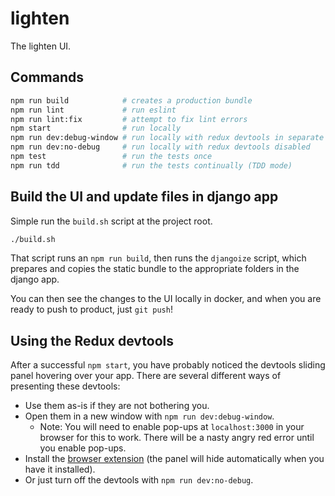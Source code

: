 lighten
=======================
The lighten UI.

Commands
-------------------------------------

```bash
npm run build            # creates a production bundle
npm run lint             # run eslint
npm run lint:fix         # attempt to fix lint errors
npm start                # run locally
npm run dev:debug-window # run locally with redux devtools in separate window
npm run dev:no-debug     # run locally with redux devtools disabled
npm test                 # run the tests once
npm run tdd              # run the tests continually (TDD mode)
```

Build the UI and update files in django app
-------------------------------------------

Simple run the `build.sh` script at the project root.
```bash
./build.sh
```

That script runs an `npm run build`, then runs the `djangoize` script, which prepares and copies the static bundle to the appropriate folders in the django app.

You can then see the changes to the UI locally in docker, and when you are ready to push to product, just `git push`!

Using the Redux devtools
-------------------------------------

After a successful `npm start`, you have probably noticed the devtools sliding panel hovering over your app. There are several different ways of presenting these devtools:

- Use them as-is if they are not bothering you.
- Open them in a new window with `npm run dev:debug-window`.
  - Note: You will need to enable pop-ups at `localhost:3000` in your browser for this to work. There will be a nasty angry red error until you enable pop-ups.
- Install the [browser extension](https://chrome.google.com/webstore/detail/redux-devtools/lmhkpmbekcpmknklioeibfkpmmfibljd) (the panel will hide automatically when you have it installed).
- Or just turn off the devtools with `npm run dev:no-debug`.
